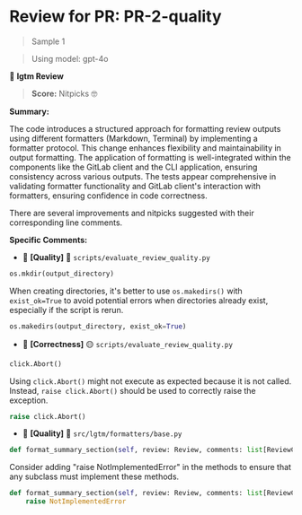 # Review for PR: PR-2-quality

> Sample 1

> Using model: gpt-4o


🦉 **lgtm Review**

> **Score:** Nitpicks 🤓

**Summary:**

The code introduces a structured approach for formatting review outputs using different formatters (Markdown, Terminal) by implementing a formatter protocol. This change enhances flexibility and maintainability in output formatting. The application of formatting is well-integrated within the components like the GitLab client and the CLI application, ensuring consistency across various outputs. The tests appear comprehensive in validating formatter functionality and GitLab client's interaction with formatters, ensuring confidence in code correctness.

There are several improvements and nitpicks suggested with their corresponding line comments.

**Specific Comments:**

- 🦉 **[Quality]** 🔵 `scripts/evaluate_review_quality.py`




```python
os.mkdir(output_directory)
```


When creating directories, it's better to use `os.makedirs()` with `exist_ok=True` to avoid potential errors when directories already exist, especially if the script is rerun.

```python
os.makedirs(output_directory, exist_ok=True)
```

- 🦉 **[Correctness]** 🟡 `scripts/evaluate_review_quality.py`




```python
click.Abort()
```


Using `click.Abort()` might not execute as expected because it is not called. Instead, `raise click.Abort()` should be used to correctly raise the exception.

```python
raise click.Abort()
```

- 🦉 **[Quality]** 🔵 `src/lgtm/formatters/base.py`




```python
def format_summary_section(self, review: Review, comments: list[ReviewComment] | None = None) -> _T: ...
```


Consider adding "raise NotImplementedError" in the methods to ensure that any subclass must implement these methods.

```python
def format_summary_section(self, review: Review, comments: list[ReviewComment] | None = None) -> _T:
    raise NotImplementedError
```